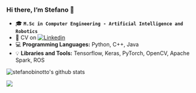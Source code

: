 ### Hi there, I’m Stefano 👋

- :mortar_board: **`M.Sc in Computer Engineering - Artificial Intelligence and Robotics`**
- :briefcase: CV on [![Linkedin](https://img.shields.io/badge/-LinkedIn-blue?style=flat&logo=Linkedin&logoColor=white)](https://www.linkedin.com/in/stefano-binotto/)
- :computer: **Programming Languages:** Python, C++, Java
- :bulb: **Libraries and Tools:** Tensorflow, Keras, PyTorch, OpenCV, Apache Spark, ROS
<!-- - :floppy_disk: **Academic**
<br/><br/>-->
 ![stefanobinotto's github stats](https://github-readme-stats.vercel.app/api?username=stefanobinotto&show_icons=true]&hide=["contribs","prs"])
 
![](https://komarev.com/ghpvc/?username=stefanobinotto)
<!--
**stefanobinotto/stefanobinotto** is a ✨ _special_ ✨ repository because its `README.md` (this file) appears on your GitHub profile.

Here are some ideas to get you started:

- 🔭 I’m currently working on ...
- 🌱 I’m currently learning ...
- 👯 I’m looking to collaborate on ...
- 🤔 I’m looking for help with ...
- 💬 Ask me about ...
- 📫 How to reach me: ...
- 😄 Pronouns: ...
- ⚡ Fun fact: ...
-->
